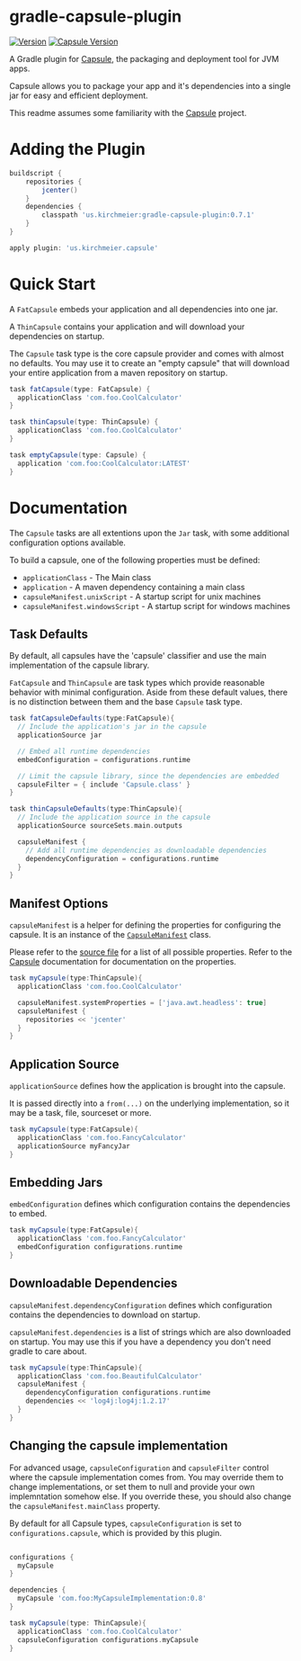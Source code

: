 # gradle-capsule-plugin

[![Version](http://img.shields.io/badge/Version-0.7.1-green.svg?style=flat-square)](https://github.com/danthegoodman/gradle-capsule-plugin/releases)
[![Capsule Version](http://img.shields.io/badge/Capsule%20Version-0.8.0-blue.svg?style=flat-square)](https://github.com/puniverse/capsule/releases)

A Gradle plugin for [Capsule], the packaging and deployment tool for JVM apps.

Capsule allows you to package your app and it's dependencies into a single jar for easy and efficient deployment.

This readme assumes some familiarity with the [Capsule] project.

[Capsule]:https://github.com/puniverse/capsule

# Adding the Plugin

```groovy
buildscript {
    repositories {
        jcenter()
    }
    dependencies {
        classpath 'us.kirchmeier:gradle-capsule-plugin:0.7.1'
    }
}

apply plugin: 'us.kirchmeier.capsule'
```


# Quick Start

A `FatCapsule` embeds your application and all dependencies into one jar.

A `ThinCapsule` contains your application and will download your dependencies on startup.

The `Capsule` task type is the core capsule provider and comes with almost no defaults.
You may use it to create an "empty capsule" that will download your entire application from a maven repository on startup.

```groovy
task fatCapsule(type: FatCapsule) {
  applicationClass 'com.foo.CoolCalculator'
}

task thinCapsule(type: ThinCapsule) {
  applicationClass 'com.foo.CoolCalculator'
}

task emptyCapsule(type: Capsule) {
  application 'com.foo:CoolCalculator:LATEST'
}
```


# Documentation

The `Capsule` tasks are all extentions upon the `Jar` task, with some additional configuration options available.

To build a capsule, one of the following properties must be defined:

* `applicationClass` - The Main class
* `application` - A maven dependency containing a main class
* `capsuleManifest.unixScript` - A startup script for unix machines
* `capsuleManifest.windowsScript` - A startup script for windows machines

## Task Defaults

By default, all capsules have the 'capsule' classifier and use the main implementation of the capsule library.

`FatCapsule` and `ThinCapsule` are task types which provide reasonable behavior with minimal configuration.
Aside from these default values, there is no distinction between them and the base `Capsule` task type.

```groovy
task fatCapsuleDefaults(type:FatCapsule){
  // Include the application's jar in the capsule
  applicationSource jar

  // Embed all runtime dependencies
  embedConfiguration = configurations.runtime

  // Limit the capsule library, since the dependencies are embedded
  capsuleFilter = { include 'Capsule.class' }
}

task thinCapsuleDefaults(type:ThinCapsule){
  // Include the application source in the capsule
  applicationSource sourceSets.main.outputs

  capsuleManifest {
    // Add all runtime dependencies as downloadable dependencies
    dependencyConfiguration = configurations.runtime
  }
}
```

## Manifest Options

`capsuleManifest` is a helper for defining the properties for configuring the capsule.
It is an instance of the [`CapsuleManifest`][src] class.

Please refer to the [source file][src] for a list of all possible properties.
Refer to the [Capsule] documentation for documentation on the properties.

[src]: https://github.com/danthegoodman/gradle-capsule-plugin/blob/master/src/main/groovy/us/kirchmeier/capsule/manifest/CapsuleManifest.groovy

```groovy
task myCapsule(type:ThinCapsule){
  applicationClass 'com.foo.CoolCalculator'

  capsuleManifest.systemProperties = ['java.awt.headless': true]
  capsuleManifest {
    repositories << 'jcenter'
  }
}
```

## Application Source

`applicationSource` defines how the application is brought into the capsule.

It is passed directly into a `from(...)` on the underlying implementation, so it may be a task, file, sourceset or more.

```groovy
task myCapsule(type:FatCapsule){
  applicationClass 'com.foo.FancyCalculator'
  applicationSource myFancyJar
}
```

## Embedding Jars

`embedConfiguration` defines which configuration contains the dependencies to embed.

```groovy
task myCapsule(type:FatCapsule){
  applicationClass 'com.foo.FancyCalculator'
  embedConfiguration configurations.runtime
}
```

## Downloadable Dependencies

`capsuleManifest.dependencyConfiguration` defines which configuration contains the dependencies to download on startup.

`capsuleManifest.dependencies` is a list of strings which are also downloaded on startup.
You may use this if you have a dependency you don't need gradle to care about.

```groovy
task myCapsule(type:ThinCapsule){
  applicationClass 'com.foo.BeautifulCalculator'
  capsuleManifest {
    dependencyConfiguration configurations.runtime
    dependencies << 'log4j:log4j:1.2.17'
  }
}
```

## Changing the capsule implementation

For advanced usage, `capsuleConfiguration` and `capsuleFilter` control where the capsule implementation comes from.
You may override them to change implementations, or set them to null and provide your own implemntation somehow else.
If you override these, you should also change the `capsuleManifest.mainClass` property.

By default for all Capsule types, `capsuleConfiguration` is set to `configurations.capsule`, which is provided by this plugin.

```groovy

configurations {
  myCapsule
}

dependencies {
  myCapsule 'com.foo:MyCapsuleImplementation:0.8'
}

task myCapsule(type: ThinCapsule){
  applicationClass 'com.foo.CoolCalculator'
  capsuleConfiguration configurations.myCapsule
}
```
